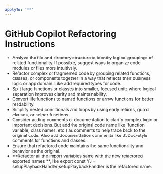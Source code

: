 ```yaml
---
applyTo: '**'
---
```


# GitHub Copilot Refactoring Instructions

- Analyze the file and directory structure to identify logical groupings of related functionality. If possible, suggest ways to organize code modules or files more intuitively.
- Refactor complex or fragmented code by grouping related functions, classes, or components together in a way that reflects their business logic or app domain. Like add required types for code.
- Split large functions or classes into smaller, focused units where logical separation improves clarity and maintainability.
- Convert iife functions to named functions or arrow functions for better readability.
- Simplify nested conditionals and loops by using early returns, guard clauses, or helper functions
- Consider adding comments or documentation to clarify complex logic or important decisions. But add the original code name like (function, variable, class names. etc.) as comments to help trace back to the original code. Also add documenttation comments like JSDoc-style comments for functions and classes.
- Ensure that refactored code maintains the same functionality and behavior as the original.
- **Refactor all the import variables same with the new refactored exported names **, like export const YJ = setupPlaybackHandler;setupPlaybackHandler is the refactored name.
